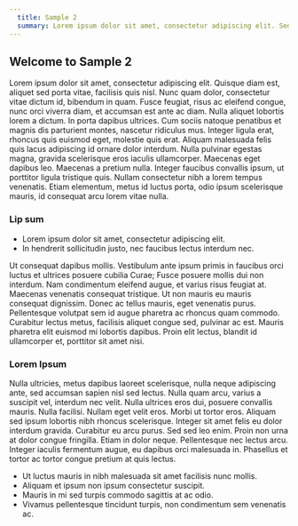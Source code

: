 ```yaml
---
  title: Sample 2
  summary: Lorem ipsum dolor sit amet, consectetur adipiscing elit. Sed vel tortor lorem. Donec vel tortor sed eros laoreet tincidunt. In hac volutpat.
---
```


## Welcome to Sample 2

Lorem ipsum dolor sit amet, consectetur adipiscing elit. Quisque diam est, aliquet 
sed porta vitae, facilisis quis nisl. Nunc quam dolor, consectetur vitae dictum id, 
bibendum in quam. Fusce feugiat, risus ac eleifend congue, nunc orci viverra diam, et 
accumsan est ante ac diam. Nulla aliquet lobortis lorem a dictum. In porta dapibus 
ultrices. Cum sociis natoque penatibus et magnis dis parturient montes, nascetur 
ridiculus mus. Integer ligula erat, rhoncus quis euismod eget, molestie quis erat. 
Aliquam malesuada felis quis lacus adipiscing id ornare dolor interdum. Nulla pulvinar 
egestas magna, gravida scelerisque eros iaculis ullamcorper. Maecenas eget dapibus leo. 
Maecenas a pretium nulla. Integer faucibus convallis ipsum, ut porttitor ligula tristique 
quis. Nullam consectetur nibh a lorem tempus venenatis. Etiam elementum, metus id luctus 
porta, odio ipsum scelerisque mauris, id consequat arcu lorem vitae nulla.

### Lip sum

* Lorem ipsum dolor sit amet, consectetur adipiscing elit.
* In hendrerit sollicitudin justo, nec faucibus lectus interdum nec.

Ut consequat dapibus mollis. Vestibulum ante ipsum primis in faucibus orci luctus et 
ultrices posuere cubilia Curae; Fusce posuere mollis dui non interdum. Nam condimentum 
eleifend augue, et varius risus feugiat at. Maecenas venenatis consequat tristique. Ut
non mauris eu mauris consequat dignissim. Donec ac tellus mauris, eget venenatis purus. 
Pellentesque volutpat sem id augue pharetra ac rhoncus quam commodo. Curabitur lectus metus, 
facilisis aliquet congue sed, pulvinar ac est. Mauris pharetra elit euismod mi lobortis 
dapibus. Proin elit lectus, blandit id ullamcorper et, porttitor sit amet nisi.

### Lorem Ipsum

Nulla ultricies, metus dapibus laoreet scelerisque, nulla neque adipiscing ante, sed 
accumsan sapien nisl sed lectus. Nulla quam arcu, varius a suscipit vel, interdum nec 
velit. Nulla ultrices eros dui, posuere convallis mauris. Nulla facilisi. Nullam eget 
velit eros. Morbi ut tortor eros. Aliquam sed ipsum lobortis nibh rhoncus scelerisque. 
Integer sit amet felis eu dolor interdum gravida. Curabitur eu arcu purus. Sed sed leo 
enim. Proin non urna at dolor congue fringilla. Etiam in dolor neque. Pellentesque nec 
lectus arcu. Integer iaculis fermentum augue, eu dapibus orci malesuada in. Phasellus 
et tortor ac tortor congue pretium at quis lectus.

* Ut luctus mauris in nibh malesuada sit amet facilisis nunc mollis.
* Aliquam et ipsum non ipsum consectetur suscipit.
* Mauris in mi sed turpis commodo sagittis at ac odio.
* Vivamus pellentesque tincidunt turpis, non condimentum sem venenatis ac.